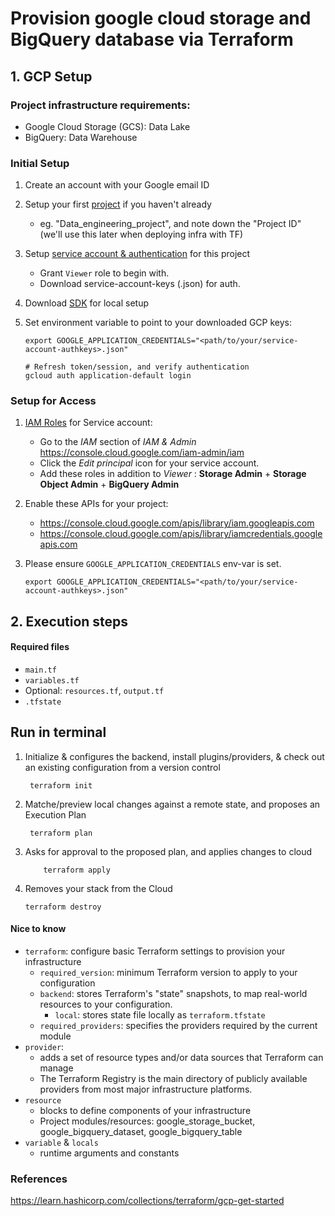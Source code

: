 # Provision google cloud storage and BigQuery database via Terraform

## 1. GCP Setup

### Project infrastructure requirements:
* Google Cloud Storage (GCS): Data Lake
* BigQuery: Data Warehouse


### Initial Setup

1. Create an account with your Google email ID 

2. Setup your first [project](https://console.cloud.google.com/) if you haven't already
    * eg. "Data_engineering_project", and note down the "Project ID" (we'll use this later when deploying infra with TF)

3. Setup [service account & authentication](https://cloud.google.com/docs/authentication/getting-started) for this project
    * Grant `Viewer` role to begin with.
    * Download service-account-keys (.json) for auth.

4. Download [SDK](https://cloud.google.com/sdk/docs/quickstart) for local setup
5. Set environment variable to point to your downloaded GCP keys:
   ```shell
   export GOOGLE_APPLICATION_CREDENTIALS="<path/to/your/service-account-authkeys>.json"
   
   # Refresh token/session, and verify authentication
   gcloud auth application-default login
   ```
   
### Setup for Access
 
1. [IAM Roles](https://cloud.google.com/storage/docs/access-control/iam-roles) for Service account:
   * Go to the *IAM* section of *IAM & Admin* https://console.cloud.google.com/iam-admin/iam
   * Click the *Edit principal* icon for your service account.
   * Add these roles in addition to *Viewer* : **Storage Admin** + **Storage Object Admin** + **BigQuery Admin**
   
2. Enable these APIs for your project:
   * https://console.cloud.google.com/apis/library/iam.googleapis.com
   * https://console.cloud.google.com/apis/library/iamcredentials.googleapis.com
   
3. Please ensure `GOOGLE_APPLICATION_CREDENTIALS` env-var is set.
   ```shell
   export GOOGLE_APPLICATION_CREDENTIALS="<path/to/your/service-account-authkeys>.json"
   ```
 
## 2. Execution steps

#### Required files

* `main.tf`
* `variables.tf`
* Optional: `resources.tf`, `output.tf`
* `.tfstate`

## Run in terminal

1. Initialize & configures the backend, install plugins/providers, & check out an existing configuration from a version control 

        terraform init 
    
2. Matche/preview local changes against a remote state, and proposes an Execution Plan

        terraform plan
 
3.  Asks for approval to the proposed plan, and applies changes to cloud

            terraform apply

4.  Removes your stack from the Cloud

        terraform destroy


#### Nice to know
* `terraform`: configure basic Terraform settings to provision your infrastructure
   * `required_version`: minimum Terraform version to apply to your configuration
   * `backend`: stores Terraform's "state" snapshots, to map real-world resources to your configuration.
      * `local`: stores state file locally as `terraform.tfstate`
   * `required_providers`: specifies the providers required by the current module
* `provider`:
   * adds a set of resource types and/or data sources that Terraform can manage
   * The Terraform Registry is the main directory of publicly available providers from most major infrastructure platforms.
* `resource`
  * blocks to define components of your infrastructure
  * Project modules/resources: google_storage_bucket, google_bigquery_dataset, google_bigquery_table
* `variable` & `locals`
  * runtime arguments and constants

### References
https://learn.hashicorp.com/collections/terraform/gcp-get-started
